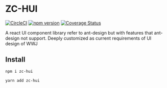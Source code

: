 # ZC-HUI

[![CircleCI](https://circleci.com/gh/CheneyZhangCH/HUI.svg?style=svg)](https://circleci.com/gh/CheneyZhangCH/HUI) [![npm version](https://badge.fury.io/js/hui12138.svg)](https://badge.fury.io/js/hui12138) [![Coverage Status](https://coveralls.io/repos/github/CheneyZhangCH/HUI/badge.svg?branch=master)](https://coveralls.io/github/CheneyZhangCH/HUI?branch=master)

A react UI component library refer to ant-design but with features that ant-design not support.
Deeply customized as current requirements of UI design of WWJ

## Install

```bash
npm i zc-hui
```

```bash
yarn add zc-hui
```
